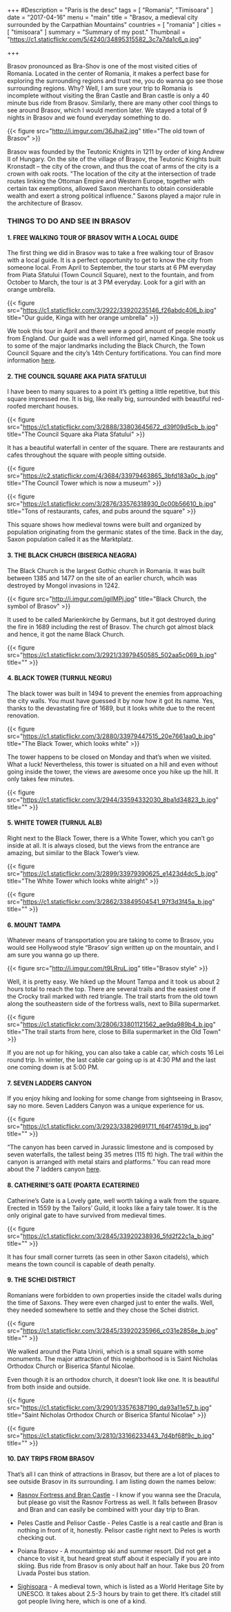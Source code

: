 +++
#Description = "Paris is the desc"
tags = [ "Romania", "Timisoara" ]
date = "2017-04-16"
menu = "main"
title = "Brasov, a medieval city surrounded by the Carpathian Mountains"
countries = [ "romania" ]
cities = [ "timisoara" ]
summary = "Summary of my post."
Thumbnail = "https://c1.staticflickr.com/5/4240/34895315582_3c7a7da1c6_q.jpg"

+++

Brasov pronounced as Bra-Shov is one of the most visited cities of Romania. Located in the center of Romania, it makes a perfect base for exploring the surrounding regions and trust me, you do wanna go see those surrounding regions. Why? Well, I am sure your trip to Romania is incomplete without visiting the Bran Castle and Bran castle is only a 40 minute bus ride from Brasov. Similarly, there are many other cool things to see around Brasov, which I would mention later. We stayed a total of 9 nights in Brasov and we found everyday something to do.

{{< figure src="http://i.imgur.com/36Jhaj2.jpg" title="The old town of Brasov" >}}

Brasov was founded by the Teutonic Knights in 1211 by order of king Andrew II of Hungary. On the site of the village of Brașov, the Teutonic Knights built Kronstadt – the city of the crown, and thus the coat of arms of the city is a crown with oak roots. "The location of the city at the intersection of trade routes linking the Ottoman Empire and Western Europe, together with certain tax exemptions, allowed Saxon merchants to obtain considerable wealth and exert a strong political influence.” Saxons played a major rule in the architecture of Brasov.

### THINGS TO DO AND SEE IN BRASOV

#### 1. FREE WALKING TOUR OF BRASOV WITH A LOCAL GUIDE

The first thing we did in Brasov was to take a free walking tour of Brasov with a local guide. It is a perfect opportunity to get to know the city from someone local. From April to September, the tour starts at 6 PM everyday from Piata Sfatului (Town Council Square), next to the fountain, and from October to March, the tour is at 3 PM everyday. Look for a girl with an orange umbrella.

{{< figure src="https://c1.staticflickr.com/3/2922/33920235146_f26abdc406_b.jpg" title="Our guide, Kinga with her orange umbrella" >}}

We took this tour in April and there were a good amount of people mostly from England. Our guide was a well informed girl, named Kinga. She took us to some of the major landmarks including the Black Church, the Town Council Square and the city’s 14th Century fortifications. You can find more information [here](https://brasov.walkaboutfreetours.com/).

#### 2. THE COUNCIL SQUARE AKA PIATA SFATULUI

I have been to many squares to a point it’s getting a little repetitive, but this square impressed me. It is big, like really big, surrounded with beautiful red-roofed merchant houses.

{{< figure src="https://c1.staticflickr.com/3/2888/33803645672_d39f09d5cb_b.jpg" title="The Council Square aka Piata Sfatului" >}}

It has a beautiful waterfall in center of the square. There are restaurants and cafes throughout the square with people sitting outside.

{{< figure src="https://c2.staticflickr.com/4/3684/33979463865_3bfd183a0c_b.jpg" title="The Council Tower which is now a museum" >}}

{{< figure src="https://c1.staticflickr.com/3/2876/33576318930_0c00b56610_b.jpg" title="Tons of restaurants, cafes, and pubs around the square" >}}

This square shows how medieval towns were built and organized by population originating from the germanic states of the time. Back in the day, Saxon population called it as the Marktplatz.

#### 3. THE BLACK CHURCH (BISERICA NEAGRA)

The Black Church is the largest Gothic church in Romania. It was built between 1385 and 1477 on the site of an earlier church, whcih was destroyed by Mongol invasions in 1242.

{{< figure src="http://i.imgur.com/jgiIMPj.jpg" title="Black Church, the symbol of Brasov" >}}

It used to be called Marienkirche by Germans, but it got destroyed during the fire in 1689 including the rest of Brasov. The church got almost black and hence, it got the name Black Church.

{{< figure src="https://c1.staticflickr.com/3/2921/33979450585_502aa5c069_b.jpg" title="" >}}

#### 4. BLACK TOWER (TURNUL NEGRU)

The black tower was built in 1494 to prevent the enemies from approaching the city walls. You must have guessed it by now how it got its name. Yes, thanks to the devastating fire of 1689, but it looks white due to the recent renovation.

{{< figure src="https://c1.staticflickr.com/3/2880/33979447515_20e7661aa0_b.jpg" title="The Black Tower, which looks white" >}}

The tower happens to be closed on Monday and that’s when we visited. What a luck! Nevertheless, this tower is situated on a hill and even without going inside the tower, the views are awesome once you hike up the hill. It only takes few minutes.

{{< figure src="https://c1.staticflickr.com/3/2944/33594332030_8ba1d34823_b.jpg" title="" >}}

#### 5. WHITE TOWER (TURNUL ALB)

Right next to the Black Tower, there is a White Tower, which you can’t go inside at all. It is always closed, but the views from the entrance are amazing, but similar to the Black Tower’s view.

{{< figure src="https://c1.staticflickr.com/3/2899/33979390625_e1423d4dc5_b.jpg" title="The White Tower which looks white alright" >}}

{{< figure src="https://c1.staticflickr.com/3/2862/33849504541_97f3d3f45a_b.jpg" title="" >}}

#### 6. MOUNT TAMPA

Whatever means of transportation you are taking to come to Brasov, you would see Hollywood style “Brasov’ sign written up on the mountain, and I am sure you wanna go up there.

{{< figure src="http://i.imgur.com/t9LRruL.jpg" title="Brasov style" >}}

Well, it is pretty easy. We hiked up the Mount Tampa and it took us about 2 hours total to reach the top. There are several trails and the easiest one if the Crocky trail marked with red triangle. The trail starts from the old town along the southeastern side of the fortress walls, next to Billa supermarket.

{{< figure src="https://c1.staticflickr.com/3/2806/33801121562_ae9da989b4_b.jpg" title="The trail starts from here, close to Billa supermarket in the Old Town" >}}

If you are not up for hiking, you can also take a cable car, which costs 16 Lei round trip. In winter, the last cable car going up is at 4:30 PM and the last one coming down is at 5:00 PM.

#### 7. SEVEN LADDERS CANYON

If you enjoy hiking and looking for some change from sightseeing in Brasov, say no more. Seven Ladders Canyon was a unique experience for us.

{{< figure src="https://c1.staticflickr.com/3/2923/33829691711_f64f74519d_b.jpg" title="" >}}

“The canyon has been carved in Jurassic limestone and is composed by seven waterfalls, the tallest being 35 metres (115 ft) high. The trail within the canyon is arranged with metal stairs and platforms.” You can read more about the 7 ladders canyon [here]().

#### 8. CATHERINE’S GATE (POARTA ECATERINEI)

Catherine’s Gate is a Lovely gate, well worth taking a walk from the square. Erected in 1559 by the Tailors’ Guild, it looks like a fairy tale tower. It is the only original gate to have survived from medieval times.

{{< figure src="https://c1.staticflickr.com/3/2845/33920238936_5fd2f22c1a_b.jpg" title="" >}}

It has four small corner turrets (as seen in other Saxon citadels), which means the town council is capable of death penalty.


#### 9. THE SCHEI DISTRICT

Romanians were forbidden to own properties inside the citadel walls during the time of Saxons. They were even charged just to enter the walls. Well, they needed somewhere to settle and they chose the Schei district.

{{< figure src="https://c1.staticflickr.com/3/2845/33920235966_c031e2858e_b.jpg" title="" >}}

We walked around the Piata Unirii, which is a small square with some monuments. The major attraction of this neighborhood is is Saint Nicholas Orthodox Church or Biserica Sfantul Nicolae.

Even though it is an orthodox church, it doesn’t look like one. It is beautiful from both inside and outside.

{{< figure src="https://c1.staticflickr.com/3/2901/33576387190_da93a11e57_b.jpg" title="Saint Nicholas Orthodox Church or Biserica Sfantul Nicolae" >}}

{{< figure src="https://c1.staticflickr.com/3/2810/33166233443_7d4bf68f9c_b.jpg" title="" >}}


#### 10. DAY TRIPS FROM BRASOV

That’s all I can think of attractions in Brasov, but there are a lot of places to see outside Brasov in its surrounding. I am listing down the names below:

* [Rasnov Fortress and Bran Castle](http://whileshetravels.com/post/romania/bran-castle-and-rasnov-citadel-a-day-trip-from-brasov/) - I know if you wanna see the Dracula, but please go visit the Rasnov Fortress as well. It falls between Brasov and Bran and can easily be combined with your day trip to Bran.

* Peles Castle and Pelisor Castle - Peles Castle is a real castle and Bran is nothing in front of it, honestly. Pelisor castle right next to Peles is worth checking out.

* Poiana Brasov - A mountaintop ski and summer resort. Did not get a chance to visit it, but heard great stuff about it especially if you are into skiing. Bus ride from Brasov is only about half an hour. Take bus 20 from Livada Postei bus station.

* [Sighisoara](http://whileshetravels.com/post/romania/sighisoara-day-trip-from-brasov/) - A medieval town, which is listed as a World Heritage Site by UNESCO. It takes about 2.5-3 hours by train to get there. It’s citadel still got people living here, which is one of a kind.
